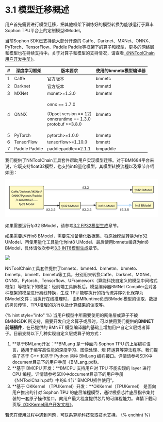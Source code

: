 # 3.1 模型迁移概述

​用户首先需要进行模型迁移，把其他框架下训练好的模型转换为能够运行于算丰Sophon TPU平台上的定制模型BModel。

当前Sophon SDK已支持绝大部分开源的 Caffe、Darknet、MXNet、ONNX、PyTorch、TensorFlow、Paddle Paddle等框架下的算子和模型，更多的网络层和模型也在持续支持中。关于对算子和模型的支持情况，请查看[《NNToolChain用户开发手册》](https://doc.sophgo.com/docs/3.0.0/docs\_latest\_release/nntc/html/index.html)。

| # | 深度学习框架        | 版本要求                                                                                         | 使用的bmnetx模型编译器 |
| - | ------------- | -------------------------------------------------------------------------------------------- | -------------- |
| 1 | Caffe         | 官方版本                                                                                         | bmnetc         |
| 2 | Darknet       | 官方版本                                                                                         | bmnetd         |
| 3 | MXNet         | mxnet>=1.3.0                                                                                 | bmnetm         |
| 4 | ONNX          | <p>onnx == 1.7.0</p><p>(Opset version == 12)<br>onnxruntime == 1.3.0<br>protobuf >=3.8.0</p> | bmneto         |
| 5 | PyTorch       | pytorch>=1.0.0                                                                               | bmnetp         |
| 6 | TensorFlow    | tensorflow>=1.10.0                                                                           | bmnett         |
| 7 | Paddle Paddle | paddlepaddle>=2.1.1                                                                          | bmpaddle       |

我们提供了NNToolChain工具套件帮助用户实现模型迁移。对于BM1684平台来说，它既支持float32模型，也支持int8量化模型。其模型转换流程以及章节介绍如图：

![模型转换流程及对应章节介绍图](<../.gitbook/assets/模型转换 (1).png>)

如果需要运行fp32 BModel，请参考[3.2 FP32模型生成](fp32-bmodel.md)章节。

如果需要运行in8 BModel，需要先准备量化数据集、将原始模型转换为fp32 UModel、再使用量化工具量化为int8 UModel、最后使用bmnetu编译为int8 BModel，具体请依次参考[3.3 INT8模型生成](int8-bmodel/)章节。[\
](https://1684.gitbook.io/bmnnsdk2-1684-2-0-1/on-windows10)

![](https://blobscdn.gitbook.com/v0/b/gitbook-28427.appspot.com/o/assets%2F-LufSofvg6JXrqEew0Gt%2F-Lufo9im7-linXRqaRCB%2F-Lufofcitdz9oW4NJaZ0%2F3.png?alt=media\&token=f2a5b343-3ac4-4d54-8d91-f4a37e10f5ae)

NNToolChain工具套件提供了bmnetc、bmnetd、bmnetm、bmneto、bmnetp、bmnett、bmnetu等工具，分别用来转换Caffe、Darknet、MXNet、ONNX、Pytorch、Tensorflow、UFramework（算能科技自定义的模型中间格式框架）等框架下的模型：经前端工具解析后，模型编译器BMNet Compiler会对各种框架的模型进行离线转换，生成 TPU 能够执行的指令流并序列化保存为BModel文件；当执行在线推理时， 由BMRuntime负责BModel模型的读取、数据的拷贝传输、TPU推理的执行以及计算结果的读取等。

{% hint style="info" %}
当用户模型中所需要使用的网络层或算子不被 BMNNSDK 所支持，需要开发自定义算子或层时，可以使用我们提供的**BMNET 前端插件**，在已提供的 BMNET 模型编译器的基础上增加用户自定义层或者算子。目前支持以下几种实现自定义层或算子的方式：

1. **基于BMLang开发：**BMLang 是一种面向 Sophon TPU 的上层编程语言，适用于编写高性能的深度学习、图像处理、矩 阵运算等算法程序。我们提供了基于 C++ 和基于 Python 两种 BMLang 编程接口。详情请参考SDK中document目录下的用户手册《BMLang.pdf》。
2. **基于 BMCPU 开发：**BMCPU 支持用户对 TPU 不能实现的 layer 进行 CPU 编程。详情请参考SDK中document目录下的用户手册《NNToolChain.pdf》中的6.4节“ BMCPU插件使用”。
3. **基于 OKKernel （TPUKernel）开发：**OKKernel（TPUKernel） 是面向用户推出的针对 Sophon TPU 的底层编程模型，通过根据芯片底层指令集封装的一套原子操作接口，向用户最大程度提供芯片的可编程能力。详情下载网页版[《OKKernel用户开发文档》](https://doc.sophgo.com/docs/3.0.0/docs\_latest\_release/okkernel/html/index.html)。

若您在使用过程中遇到问题，可联系算能科技获取技术支持。
{% endhint %}
